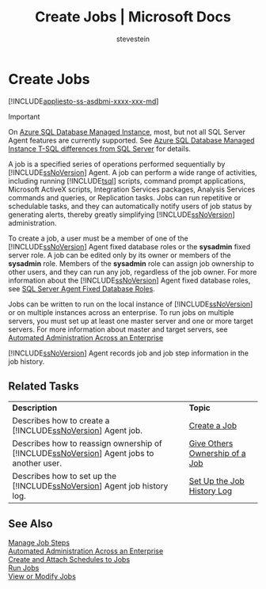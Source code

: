 ﻿---
title: "Create Jobs | Microsoft Docs"
ms.custom: ""
ms.date: "01/19/2017"
ms.prod: sql
ms.prod_service: "sql-tools"
ms.service: ""
ms.component: "ssms-agent"
ms.reviewer: ""
ms.suite: "sql"
ms.technology: ssms
ms.tgt_pltfrm: ""
ms.topic: "article"
helpviewer_keywords: 
  - "jobs [SQL Server Agent], creating"
  - "SQL Server Agent jobs, creating"
ms.assetid: 465fb7fc-7622-4252-a178-ea51691c935b
caps.latest.revision: 3
author: "stevestein"
ms.author: "sstein"
manager: "craigg"
ms.workload: "On Demand"
monikerRange: "= azuresqldb-mi-current || >= sql-server-2016 || = sqlallproducts-allversions"
---
# Create Jobs
[!INCLUDE[appliesto-ss-asdbmi-xxxx-xxx-md](../../includes/appliesto-ss-asdbmi-xxxx-xxx-md.md)]

> [!IMPORTANT]  
> On [Azure SQL Database Managed Instance](https://docs.microsoft.com/azure/sql-database/sql-database-managed-instance), most, but not all SQL Server Agent features are currently supported. See [Azure SQL Database Managed Instance T-SQL differences from SQL Server](https://docs.microsoft.com/azure/sql-database/sql-database-managed-instance-transact-sql-information#sql-server-agent) for details.

A job is a specified series of operations performed sequentially by [!INCLUDE[ssNoVersion](../../includes/ssnoversion_md.md)] Agent. A job can perform a wide range of activities, including running [!INCLUDE[tsql](../../includes/tsql_md.md)] scripts, command prompt applications, Microsoft ActiveX scripts, Integration Services packages, Analysis Services commands and queries, or Replication tasks. Jobs can run repetitive or schedulable tasks, and they can automatically notify users of job status by generating alerts, thereby greatly simplifying [!INCLUDE[ssNoVersion](../../includes/ssnoversion_md.md)] administration.  
  
To create a job, a user must be a member of one of the [!INCLUDE[ssNoVersion](../../includes/ssnoversion_md.md)] Agent fixed database roles or the **sysadmin** fixed server role. A job can be edited only by its owner or members of the **sysadmin** role. Members of the **sysadmin** role can assign job ownership to other users, and they can run any job, regardless of the job owner. For more information about the [!INCLUDE[ssNoVersion](../../includes/ssnoversion_md.md)] Agent fixed database roles, see [SQL Server Agent Fixed Database Roles](../../ssms/agent/sql-server-agent-fixed-database-roles.md).  
  
Jobs can be written to run on the local instance of [!INCLUDE[ssNoVersion](../../includes/ssnoversion_md.md)] or on multiple instances across an enterprise. To run jobs on multiple servers, you must set up at least one master server and one or more target servers. For more information about master and target servers, see [Automated Administration Across an Enterprise](../../ssms/agent/automated-administration-across-an-enterprise.md)  
  
[!INCLUDE[ssNoVersion](../../includes/ssnoversion_md.md)] Agent records job and job step information in the job history.  
  
## Related Tasks  
  
|||  
|-|-|  
|**Description**|**Topic**|  
|Describes how to create a [!INCLUDE[ssNoVersion](../../includes/ssnoversion_md.md)] Agent job.|[Create a Job](../../ssms/agent/create-a-job.md)|  
|Describes how to reassign ownership of [!INCLUDE[ssNoVersion](../../includes/ssnoversion_md.md)] Agent jobs to another user.|[Give Others Ownership of a Job](../../ssms/agent/give-others-ownership-of-a-job.md)|  
|Describes how to set up the [!INCLUDE[ssNoVersion](../../includes/ssnoversion_md.md)] Agent job history log.|[Set Up the Job History Log](../../ssms/agent/set-up-the-job-history-log.md)|  
  
## See Also  
[Manage Job Steps](../../ssms/agent/manage-job-steps.md)  
[Automated Administration Across an Enterprise](../../ssms/agent/automated-administration-across-an-enterprise.md)  
[Create and Attach Schedules to Jobs](../../ssms/agent/create-and-attach-schedules-to-jobs.md)  
[Run Jobs](../../ssms/agent/run-jobs.md)  
[View or Modify Jobs](../../ssms/agent/view-or-modify-jobs.md)  
  
